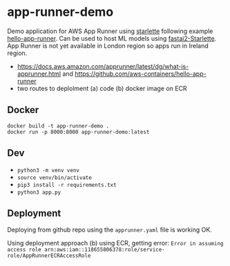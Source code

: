 # app-runner-demo
Demo application for AWS App Runner using [starlette](https://www.starlette.io/) following example [hello-app-runner](https://github.com/aws-containers/hello-app-runner). Can be used to host ML models using [fastai2-Starlette](https://github.com/muellerzr/fastai2-Starlette). App Runner is not yet available in London region so apps run in Ireland region.

- https://docs.aws.amazon.com/apprunner/latest/dg/what-is-apprunner.html and https://github.com/aws-containers/hello-app-runner
- two routes to deplolment (a) code (b) docker image on ECR

## Docker
```
docker build -t app-runner-demo .
docker run -p 8000:8000 app-runner-demo:latest
```

## Dev
* `python3 -m venv venv`
* `source venv/bin/activate`
* `pip3 install -r requirements.txt`
* `python3 app.py`

## Deployment
Deploying from github repo using the `apprunner.yaml` file is working OK.

Using deployment approach (b) using ECR, getting error: `Error in assuming access role arn:aws:iam::118655806378:role/service-role/AppRunnerECRAccessRole`